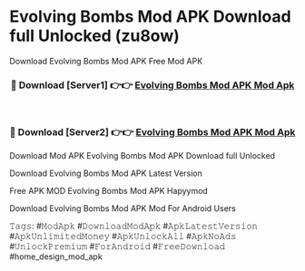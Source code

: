 # Evolving Bombs Mod APK Download full Unlocked (zu8ow)
Download Evolving Bombs Mod APK Free Mod APK

<div align="center">
<h3>🔴 Download [Server1] 👉👉 <a href="https://apkcomod.com?title=Evolving_Bombs_Mod_APK">Evolving Bombs Mod APK Mod Apk</a></h3><br>

<h3>🔴 Download [Server2] 👉👉 <a href="https://apkcomod.com?title=Evolving_Bombs_Mod_APK">Evolving Bombs Mod APK Mod Apk</a></h3>
</div>


Download Mod APK Evolving Bombs Mod APK Download full Unlocked

Download Evolving Bombs Mod APK Latest Version

Free APK MOD Evolving Bombs Mod APK Hapyymod

Download Evolving Bombs Mod APK Mod For Android Users

𝚃𝚊𝚐𝚜: #𝙼𝚘𝚍𝙰𝚙𝚔 #𝙳𝚘𝚠𝚗𝚕𝚘𝚊𝚍𝙼𝚘𝚍𝙰𝚙𝚔 #𝙰𝚙𝚔𝙻𝚊𝚝𝚎𝚜𝚝𝚅𝚎𝚛𝚜𝚒𝚘𝚗 #𝙰𝚙𝚔𝚄𝚗𝚕𝚒𝚖𝚒𝚝𝚎𝚍𝙼𝚘𝚗𝚎𝚢 #𝙰𝚙𝚔𝚄𝚗𝚕𝚘𝚌𝚔𝙰𝚕𝚕 #𝙰𝚙𝚔𝙽𝚘𝙰𝚍𝚜 #𝚄𝚗𝚕𝚘𝚌𝚔𝙿𝚛𝚎𝚖𝚒𝚞𝚖 #𝙵𝚘𝚛𝙰𝚗𝚍𝚛𝚘𝚒𝚍 #𝙵𝚛𝚎𝚎𝙳𝚘𝚠𝚗𝚕𝚘𝚊𝚍 #home_design_mod_apk